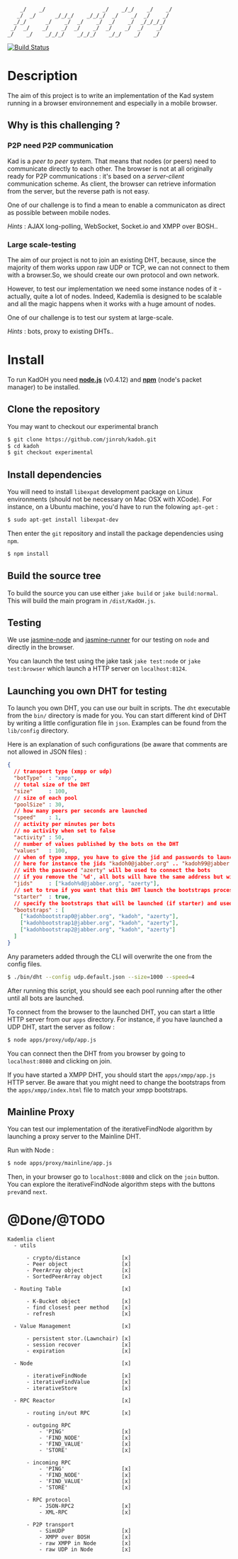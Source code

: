 ```
                                                       
    _/    _/                  _/    _/_/    _/    _/   
   _/  _/      _/_/_/    _/_/_/  _/    _/  _/    _/    
  _/_/      _/    _/  _/    _/  _/    _/  _/_/_/_/     
 _/  _/    _/    _/  _/    _/  _/    _/  _/    _/      
_/    _/    _/_/_/    _/_/_/    _/_/    _/    _/      
```

[![Build Status](https://secure.travis-ci.org/jinroh/kadoh.png?branch=experimental)](https://secure.travis-ci.org/jinroh/kadoh?branch=experimental)

# Description

The aim of this project is to write an implementation of the Kad system running in a browser environnement and especially in a mobile browser.

## Why is this challenging ?

### P2P need P2P communication

Kad is a _peer to peer_ system. That means that nodes (or peers) need to communicate directly to each other. The browser is not at all originally ready for P2P communications : it's based on a _server-client_ communication scheme. As client, the browser can retrieve information from the server, but the reverse path is not easy.

One of our challenge is to find a mean to enable a communicaton as direct as possible between mobile nodes.

_Hints_ : AJAX long-polling, WebSocket, Socket.io and XMPP over BOSH..

### Large scale-testing

The aim of our project is not to join an existing DHT, because, since the majority of them works uppon raw UDP or TCP, we can not connect to them with a browser.So, we should create our own protocol and own network. 

However, to test our implementation we need some instance nodes of it - actually, quite a lot of nodes. Indeed, Kademlia is designed to be scalable and all the magic happens when it works with a huge amount of nodes.

One of our challenge is to test our system at large-scale.

_Hints_ : bots, proxy to existing DHTs..

# Install

To run KadOH you need __[node.js]__ (v0.4.12) and __[npm]__ \(node's packet manager\) to be installed.

## Clone the repository

You may want to checkout our experimental branch

```bash
$ git clone https://github.com/jinroh/kadoh.git
$ cd kadoh
$ git checkout experimental
```

## Install dependencies

You will need to install `libexpat` development package on Linux environments (should not be necessary on Mac OSX with XCode). For instance, on a Ubuntu machine, you'd have to run the folowing `apt-get` :

```bash
$ sudo apt-get install libexpat-dev
```

Then enter the `git` repository and install the package dependencies using `npm`.

```bash
$ npm install
```
    
## Build the source tree

To build the source you can use either `jake build` or `jake build:normal`. This will build the main program in `/dist/KadOH.js`.

## Testing

We use [jasmine-node] and [jasmine-runner] for our testing on `node` and directly in the browser.

You can launch the test using the jake task `jake test:node` or `jake test:browser` which launch a HTTP server on `localhost:8124`.

## Launching you own DHT for testing

To launch you own DHT, you can use our built in scripts. The `dht` executable from the `bin/` directory is made for you. You can start different kind of DHT by writing a little configuration file in `json`. Examples can be found from the `lib/config` directory.

Here is an explanation of such configurations (be aware that comments are not allowed in JSON files) :

```json
{
  // transport type (xmpp or udp)
  "botType"  : "xmpp",
  // total size of the DHT
  "size"     : 100,
  // size of each pool
  "poolSize" : 30,
  // how many peers per seconds are launched
  "speed"    : 1,
  // activity per minutes per bots
  // no activity when set to false
  "activity" : 50,
  // number of values published by the bots on the DHT
  "values"   : 100,
  // when of type xmpp, you have to give the jid and passwords to launch multiple bots
  // here for instance the jids "kadoh0@jabber.org" .. "kadoh99@jabber.org"
  // with the password "azerty" will be used to connect the bots
  // if you remove the `%d', all bots will have the same address but will connect with different resources
  "jids"     : ["kadoh%d@jabber.org", "azerty"],
  // set to true if you want that this DHT launch the bootstraps processes
  "starter"  : true,
  // specify the bootstraps that will be launched (if starter) and used
  "bootstraps" : [
    ["kadohbootstrap0@jabber.org", "kadoh", "azerty"],
    ["kadohbootstrap1@jabber.org", "kadoh", "azerty"],
    ["kadohbootstrap2@jabber.org", "kadoh", "azerty"]
  ]
}

```

Any parameters added through the CLI will overwrite the one from the config files.

```bash
$ ./bin/dht --config udp.default.json --size=1000 --speed=4
```

After running this script, you should see each pool running after the other until all bots are launched.

To connect from the browser to the launched DHT, you can start a little HTTP server from our `apps` directory. For instance, if you have launched a UDP DHT, start the server as follow :

```bash
$ node apps/proxy/udp/app.js
```

You can connect then the DHT from you browser by going to `localhost:8080` and clicking on join.

If you have started a XMPP DHT, you should start the `apps/xmpp/app.js` HTTP server. Be aware that you might need to change the bootstraps from the `apps/xmpp/index.html` file to match your xmpp bootstraps.

## Mainline Proxy

You can test our implementation of the iterativeFindNode algorithm by launching a proxy server to the Mainline DHT.

Run with Node :

```bash
$ node apps/proxy/mainline/app.js
```

Then, in your browser go to `localhost:8080` and click on the `join` button. You can explore the iterativeFindNode algorithm steps with the buttons `prev`and `next`.

# @Done/@TODO

```
Kademlia client
  - utils

      - crypto/distance             [x]
      - Peer object                 [x]
      - PeerArray object            [x]
      - SortedPeerArray object      [x]

  - Routing Table                   [x]

      - K-Bucket object             [x]
      - find closest peer method    [x]
      - refresh                     [x]

  - Value Management                [x]
  
      - persistent stor.(Lawnchair) [x]
      - session recover             [x]
      - expiration                  [x]

  - Node                            [x]

      - iterativeFindNode           [x]
      - iterativeFindValue          [x]
      - iterativeStore              [x]

  - RPC Reactor                     [x]

      - routing in/out RPC          [x]

      - outgoing RPC 
          - 'PING'                  [x]
          - 'FIND_NODE'             [x]
          - 'FIND_VALUE'            [x]
          - 'STORE'                 [x]

      - incoming RPC
          - 'PING'                  [x]
          - 'FIND_NODE'             [x]
          - 'FIND_VALUE'            [x]
          - 'STORE'                 [x]

      - RPC protocol
          - JSON-RPC2               [x]
          - XML-RPC                 [x]

      - P2P transport
          - SimUDP                  [x]
          - XMPP over BOSH          [x]
          - raw XMPP in Node        [x]
          - raw UDP in Node         [x]

```


[node.js]:https://github.com/joyent/node
[npm]:https://github.com/isaacs/npm
[jasmine-runner]:https://github.com/jamescarr/jasmine-tool
[jasmine-node]:https://github.com/mhevery/jasmine-node
